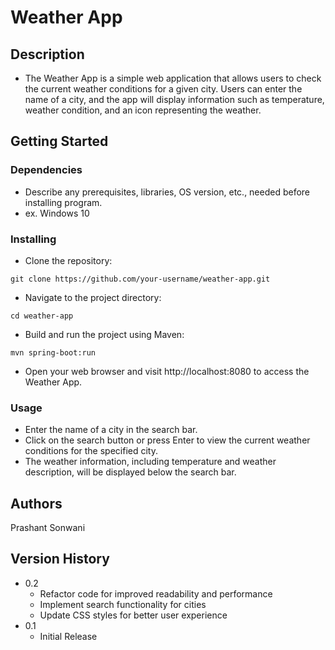 # Weather App


## Description

* The Weather App is a simple web application that allows users to check the current weather conditions for a given city. Users can enter the name of a city, and the app will display information such as temperature, weather condition, and an icon representing the weather.

## Getting Started

### Dependencies

* Describe any prerequisites, libraries, OS version, etc., needed before installing program.
* ex. Windows 10

### Installing

* Clone the repository:
```
git clone https://github.com/your-username/weather-app.git
```

* Navigate to the project directory:
```
cd weather-app
```

* Build and run the project using Maven:
```
mvn spring-boot:run
```
* Open your web browser and visit http://localhost:8080 to access the Weather App.

### Usage

* Enter the name of a city in the search bar.
* Click on the search button or press Enter to view the current weather conditions for the specified city.
* The weather information, including temperature and weather description, will be displayed below the search bar.



## Authors

Prashant Sonwani

## Version History

* 0.2
    * Refactor code for improved readability and performance
    * Implement search functionality for cities
    * Update CSS styles for better user experience
* 0.1
    * Initial Release
